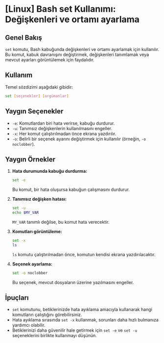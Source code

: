 # [Linux] Bash set Kullanımı: Değişkenleri ve ortamı ayarlama

## Genel Bakış
`set` komutu, Bash kabuğunda değişkenleri ve ortamı ayarlamak için kullanılır. Bu komut, kabuk davranışını değiştirmek, değişkenleri tanımlamak veya mevcut ayarları görüntülemek için faydalıdır.

## Kullanım
Temel sözdizimi aşağıdaki gibidir:

```bash
set [seçenekler] [argümanlar]
```

## Yaygın Seçenekler
- `-e`: Komutlardan biri hata verirse, kabuğu durdurur.
- `-u`: Tanımsız değişkenlerin kullanılmasını engeller.
- `-x`: Her komut çalıştırılmadan önce ekrana yazdırılır.
- `-o`: Belirli bir seçenek ayarını değiştirmek için kullanılır (örneğin, `-o noclobber`).

## Yaygın Örnekler
1. **Hata durumunda kabuğu durdurma:**
   ```bash
   set -e
   ```
   Bu komut, bir hata oluşursa kabuğun çalışmasını durdurur.

2. **Tanımsız değişken hatası:**
   ```bash
   set -u
   echo $MY_VAR
   ```
   `MY_VAR` tanımlı değilse, bu komut hata verecektir.

3. **Komutları görüntüleme:**
   ```bash
   set -x
   ls
   ```
   `ls` komutu çalıştırılmadan önce, komutun kendisi ekrana yazdırılacaktır.

4. **Seçenek ayarlama:**
   ```bash
   set -o noclobber
   ```
   Bu seçenek, mevcut dosyaların üzerine yazılmasını engeller.

## İpuçları
- `set` komutunu, betiklerinizde hata ayıklama amacıyla kullanarak hangi komutların çalıştığını görebilirsiniz.
- Hata ayıklama sırasında `set -x` kullanmak, sorunları daha hızlı bulmanıza yardımcı olabilir.
- Betiklerinizi daha güvenilir hale getirmek için `set -e` ve `set -u` seçeneklerini birlikte kullanmayı düşünün.